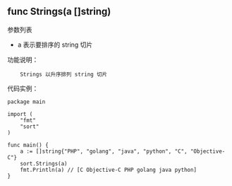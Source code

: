 ## func Strings(a []string)

参数列表

- a 表示要排序的 string 切片

功能说明：

		Strings 以升序排列 string 切片

代码实例：

	package main
	
	import (
		"fmt"
		"sort"
	)
	
	func main() {
		a := []string{"PHP", "golang", "java", "python", "C", "Objective-C"}
		sort.Strings(a)
		fmt.Println(a) // [C Objective-C PHP golang java python]
	}
	
